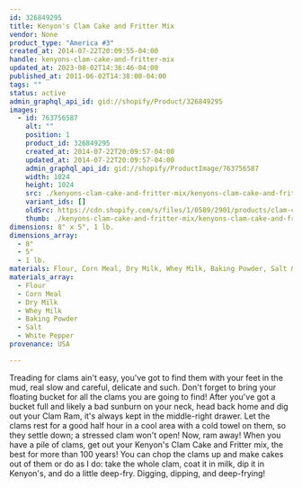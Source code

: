 ```yaml
---
id: 326849295
title: Kenyon's Clam Cake and Fritter Mix
vendor: None
product_type: "America #3"
created_at: 2014-07-22T20:09:55-04:00
handle: kenyons-clam-cake-and-fritter-mix
updated_at: 2023-08-02T14:36:46-04:00
published_at: 2011-06-02T14:38:00-04:00
tags: ""
status: active
admin_graphql_api_id: gid://shopify/Product/326849295
images:
  - id: 763756587
    alt: ""
    position: 1
    product_id: 326849295
    created_at: 2014-07-22T20:09:57-04:00
    updated_at: 2014-07-22T20:09:57-04:00
    admin_graphql_api_id: gid://shopify/ProductImage/763756587
    width: 1024
    height: 1024
    src: ./kenyons-clam-cake-and-fritter-mix/kenyons-clam-cake-and-fritter-mix__0.jpg
    variant_ids: []
    oldSrc: https://cdn.shopify.com/s/files/1/0589/2901/products/clam-cake.jpeg?v=1406074197
    thumb: ./kenyons-clam-cake-and-fritter-mix/kenyons-clam-cake-and-fritter-mix__0-thumb.jpg
dimensions: 8" x 5", 1 lb.
dimensions_array:
  - 8"
  - 5"
  - 1 lb.
materials: Flour, Corn Meal, Dry Milk, Whey Milk, Baking Powder, Salt & White Pepper
materials_array:
  - Flour
  - Corn Meal
  - Dry Milk
  - Whey Milk
  - Baking Powder
  - Salt
  - White Pepper
provenance: USA

---
```


Treading for clams ain't easy, you've got to find them with your feet in the mud, real slow and careful, delicate and such. Don't forget to bring your floating bucket for all the clams you are going to find! After you've got a bucket full and likely a bad sunburn on your neck, head back home and dig out your Clam Ram, it's always kept in the middle-right drawer. Let the clams rest for a good half hour in a cool area with a cold towel on them, so they settle down; a stressed clam won't open! Now, ram away! When you have a pile of clams, get out your Kenyon's Clam Cake and Fritter mix, the best for more than 100 years! You can chop the clams up and make cakes out of them or do as I do: take the whole clam, coat it in milk, dip it in Kenyon's, and do a little deep-fry. Digging, dipping, and deep-frying!